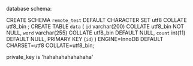 database schema:

CREATE SCHEMA `remote_test` DEFAULT CHARACTER SET utf8 COLLATE utf8_bin ;
CREATE TABLE `data` (
  `id` varchar(200) COLLATE utf8_bin NOT NULL,
  `word` varchar(255) COLLATE utf8_bin DEFAULT NULL,
  `count` int(11) DEFAULT NULL,
  PRIMARY KEY (`id`)
) ENGINE=InnoDB DEFAULT CHARSET=utf8 COLLATE=utf8_bin;


private_key is 'hahahahahahahaha'